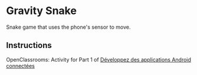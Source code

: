 # Gravity Snake

Snake game that uses the phone's sensor to move.

## Instructions

OpenClassrooms: Activity for Part 1 of 
[Développez des applications Android connectées](https://openclassrooms.com/fr/courses/4428411-developpez-des-applications-android-connectees)